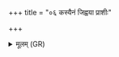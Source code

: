 +++
title = "०६ कस्यैनं जिह्वया प्राशीः"

+++
<details><summary>मूलम् (GR)</summary>

(…) । +++(see 1abc)+++  
कस्यैनं जिह्वया प्राशीः ॥
</details>